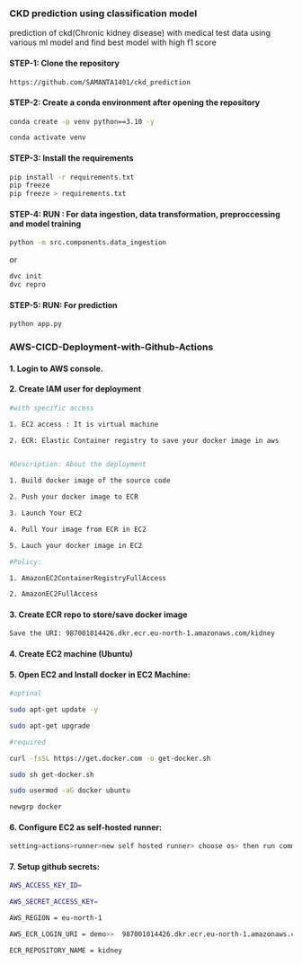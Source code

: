 ### CKD prediction using classification  model
prediction of ckd(Chronic kidney disease) with medical test data using various ml model and find best model with high f1 score

#### STEP-1: Clone the repository   
```bash
https://github.com/SAMANTA1401/ckd_prediction
```
#### STEP-2: Create a conda environment after opening the repository
```bash
conda create -p venv python==3.10 -y
```
```bash
conda activate venv
```
#### STEP-3: Install the requirements
```bash
pip install -r requirements.txt
pip freeze
pip freeze > requirements.txt
```
####  STEP-4: RUN : For data ingestion, data transformation, preproccessing and model training
```bash
python -m src.components.data_ingestion
```
or
```bash
dvc init
dvc repro
```
#### STEP-5: RUN: For prediction
```bash
python app.py
```

### AWS-CICD-Deployment-with-Github-Actions

#### 1. Login to AWS console.
#### 2. Create IAM user for deployment

```bash
#with specific access

1. EC2 access : It is virtual machine

2. ECR: Elastic Container registry to save your docker image in aws


#Description: About the deployment

1. Build docker image of the source code

2. Push your docker image to ECR

3. Launch Your EC2 

4. Pull Your image from ECR in EC2

5. Lauch your docker image in EC2

#Policy:

1. AmazonEC2ContainerRegistryFullAccess

2. AmazonEC2FullAccess
```
#### 3. Create ECR repo to store/save docker image
```bash
Save the URI: 987001014426.dkr.ecr.eu-north-1.amazonaws.com/kidney
```
#### 4. Create EC2 machine (Ubuntu)
#### 5. Open EC2 and Install docker in EC2 Machine:
```bash
#optinal

sudo apt-get update -y

sudo apt-get upgrade

#required

curl -fsSL https://get.docker.com -o get-docker.sh

sudo sh get-docker.sh

sudo usermod -aG docker ubuntu

newgrp docker
```

#### 6. Configure EC2 as self-hosted runner:
```bash
setting>actions>runner>new self hosted runner> choose os> then run command one by one
```
#### 7. Setup github secrets:
```bash
AWS_ACCESS_KEY_ID=

AWS_SECRET_ACCESS_KEY=

AWS_REGION = eu-north-1

AWS_ECR_LOGIN_URI = demo>>  987001014426.dkr.ecr.eu-north-1.amazonaws.com

ECR_REPOSITORY_NAME = kidney

```

